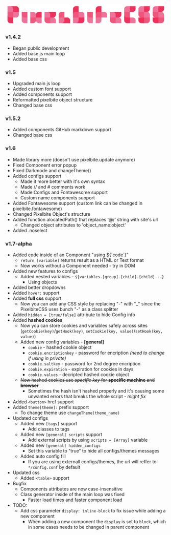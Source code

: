 ![image](https://raw.githubusercontent.com/Pixelbite-CSS/.github/main/banner-yellow.png)

### v1.4.2
- Began public development
- Added base js main loop
- Added base css

### v1.5
- Upgraded main js loop
- Added custom font support
- Added components support
- Reformatted pixelbite object structure
- Changed base css

### v1.5.2
- Added components GitHub markdown support
- Changed base css

### v1.6
- Made library more (doesn't use pixelbite.update anymore)
- Fixed Component error popup
- Fixed Darkmode and changeTheme()
- Added configs support
    - Made it more better with it's own syntax
    - Made // and # comments work
    - Made Configs and Fontawesome support
    - Custom name components support
- Added Fontawesome support (custom link can be changed in pixelbite.fontawesome) 
- Changed Pixelbite Object's structure
- Added function alocatedPath() that replaces '@/' string with site's url
    - Changed object attributes to 'object_name:object'
- Added .noselect

### v1.7-alpha
- Added code inside of an Component "using ${\`code\`}"
    - `return [variable]` returns result as a HTML or Text format
    - Now works without a Component needed - try in DOM
- Added new features to configs 
    - Added nested variables - `${variables.[group].[child].[child]...}`
        - Using objects
- Added better dropdowns
- Added `hover:` support
- Added **full css** support
    - Now you can add any CSS style by replacing "-" with "_" since the PixelbiteCSS uses bunch "-" as a class splitter
- Added `hidden = [true/false]` attribute to hide Config info
- Added **hashed cookies**
    - Now you can store cookies and variables safely across sites (`getCookie(key)`/`getHook(key)`, `setCookie(key, value)`/`setHook(key, value)`)
    - Added new config variables - **[general]**
      - `cookie` - hashed cookie object
      - `cookie.encriptionkey` - password for encription *(need to change if using in private)*
      - `cookie.saltkey` - password for 2nd degree encription
      - `cookie.expiration` - expiration for cookies in days
      - `cookie.values` - decripted hashed cookie object
  - ~~Now hashed cookies use _specific key_ for **specific machine** and **browser**~~
      - Sometimes the hash isn't hashed properly and it's causing some unwanted errors that breaks the whole script - _might fix_
- Added `<button>` href support
- Added `theme[theme]:` prefix support
    - To change theme use `changeTheme(theme_name)`
- Updated configs
    - Added new `[tags]` support
        - Add classes to tags
    - Added new `[general] scripts` support
        - Add external scripts by using `scripts = [Array]` variable
    - Added new `[general] hidden_configs`
        - Set this variable to "true" to hide all configs/themes messages
    - Added auto config fill
        - If you are using externall configs/themes, the url will reffer to `*/config.conf` by default 
- Updated css
    - Added `<table>` support
- Bugfix
    - Components attributes are now case-insensitive
    - Class generator inside of the main loop was fixed
      - Faster load times and faster component load
- TODO:
    - Add css parameter `display: inline-block` to fix issue while adding a new component
        - When adding a new component the `display` is set to `block`, which in some cases needs to be changed in parent component
